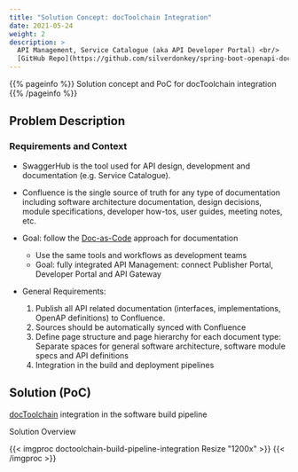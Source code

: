 ```yaml
---
title: "Solution Concept: docToolchain Integration"
date: 2021-05-24
weight: 2
description: >
  API Management, Service Catalogue (aka API Developer Portal) <br/>
  [GitHub Repo](https://github.com/silverdonkey/spring-boot-openapi-doctoolchain)
---
```


{{% pageinfo %}}
Solution concept and PoC for docToolchain integration
{{% /pageinfo %}}

## Problem Description

### Requirements and Context

* SwaggerHub is the tool used for API design, development and documentation (e.g. Service Catalogue).
* Confluence is the single source of truth for any type of documentation
including software architecture documentation, design decisions, module specifications, developer how-tos, user guides, meeting notes, etc.
* Goal: follow the [Doc-as-Code](https://www.writethedocs.org/guide/docs-as-code/) approach for documentation
  * Use the same tools and workflows as development teams
  * Goal: fully integrated API Management: connect Publisher Portal, Developer Portal and API Gateway

* General Requirements:
  1. Publish all API related documentation (interfaces, implementations, OpenAP definitions) to Confluence.
  2. Sources should be automatically synced with Confluence
  3. Define page structure and page hierarchy for each document type: Separate spaces for general software architecture, software module specs and API definitions
  4. Integration in the build and deployment pipelines

## Solution (PoC)
[docToolchain](http://doctoolchain.org/) integration in the software build pipeline

Solution Overview

{{< imgproc doctoolchain-build-pipeline-integration Resize "1200x" >}}
{{< /imgproc >}}
